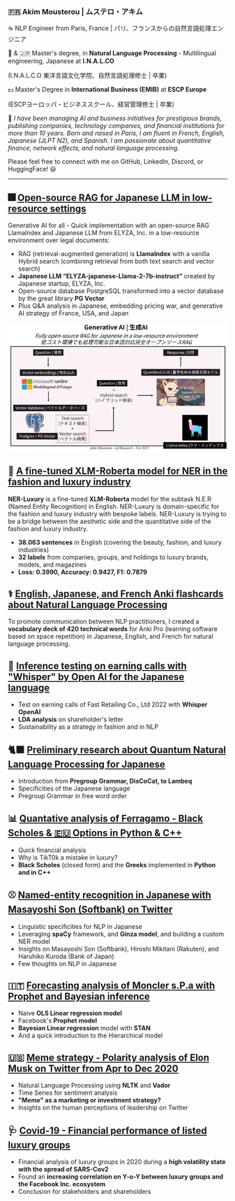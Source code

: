 
### 🇫🇷 Akim Mousterou | ムステロ・アキム
☕ NLP Engineer from Paris, France | パリ、フランスからの自然言語処理エンジニア

💾 & 🇯🇵 Master's degree, in **Natural Language Processing** - Multilingual engineering, Japanese at **I.N.A.L.CO**

(I.N.A.L.C.O 東洋言語文化学院、自然言語処理修士 | 卒業)

💵 Master's Degree in **International Business (EMIB)** at **ESCP Europe**

(ESCPヨーロッパ・ビジネススクール、経営管理修士 | 卒業)

🏁 *I have been managing AI and business initiatives for prestigious brands, publishing companies, technology companies, and financial institutions for more than 10 years. Born and raised in Paris, I am fluent in French, English, Japanese (JLPT N2), and Spanish. I am passionate about quantitative finance, network effects, and natural language processing.*

Please feel free to connect with me on GitHub, LinkedIn, Discord, or HuggingFace! 😃

---

## 🎆 [Open-source RAG for Japanese LLM in low-resource settings](https://github.com/AkimParis/RAG-Japanese/blob/main/OpenSource_RAG_LLM_JAP_at_4_Bits.ipynb)
Generative AI for all - Quick implementation with an open-source RAG LlamaIndex and Japanese LLM from ELYZA, Inc. in a low-resource environment over legal documents:
- RAG (retrieval-augmented generation) is **LlamaIndex** with a vanilla Hybrid search (combining retrieval from both text search and vector search)
- **Japanese LLM “ELYZA-japanese-Llama-2-7b-instruct”** created by Japanese startup, ELYZA, Inc.
- Open-source database PostgreSQL transformed into a vector database by the great library **PG Vector**
- Plus Q&A analysis in Japanese, embedding pricing war, and generative AI strategy of France, USA, and Japan

![](https://github.com/AkimParis/akimparis/blob/main/images/1699969902792.jpg)

## 💎 [A fine-tuned XLM-Roberta model for NER in the fashion and luxury industry](https://huggingface.co/AkimfromParis/NER-Luxury)
**NER-Luxury** is a fine-tuned **XLM-Roberta** model for the subtask N.E.R (Named Entity Recognition) in English. NER-Luxury is domain-specific for the fashion and luxury industry with bespoke labels. NER-Luxury is trying to be a bridge between the aesthetic side and the quantitative side of the fashion and luxury industry.

- **38.063 sentences** in English (covering the beauty, fashion, and luxury industries)
- **32 labels** from companies, groups, and holdings to luxury brands, models, and magazines
- **Loss: 0.3990, Accuracy: 0.9427, F1: 0.7879**

## ⚕️ [English, Japanese, and French Anki flashcards about Natural Language Processing](https://github.com/AkimParis/anki_jap_ai_vocabulary)
To promote communication between NLP practitioners, I created a **vocabulary deck of 420 technical words** for Anki Pro (learning software based on space repetition) in Japanese, English, and French for natural language processing. 

## 🎼 [Inference testing on earning calls with "Whisper" by Open AI for the Japanese language](https://github.com/AkimParis/asr_whisper_jp/blob/main/Whisper_Uniqlo_Q42022.ipynb)
- Test on earning calls of Fast Retailing Co., Ltd 2022 with **Whisper OpenAI**
- **LDA analysis** on shareholder's letter
- Sustainability as a strategy in fashion and in NLP
    
## 🐈‍⬛ [Preliminary research about Quantum Natural Language Processing for Japanese](https://github.com/AkimParis/quantumNLP_jp/blob/main/Lambeku_QNLP-JP.ipynb)
- Introduction from **Pregroup Grammar, DisCoCat, to Lambeq**
- Specificities of the Japanese language
- Pregroup Grammar in free word order

## 📊 [Quantative analysis of Ferragamo - Black Scholes & 🇪🇺 Options in Python & C++](https://github.com/AkimParis/black_scholes/blob/main/tuscan_option.ipynb)
- Quick financial analysis
- Why is TikT0k a mistake in luxury?
- **Black Scholes** (closed form) and the **Greeks** implemented in **Python and in C++**

## ⚾ [Named-entity recognition in Japanese with Masayoshi Son (Softbank) on Twitter](https://github.com/AkimParis/ner_japanese/blob/main/Masa_SB.ipynb)
- Linguistic specificities for NLP in Japanese
- Leveraging **spaCy** framework, and **Ginza model**, and building a custom NER model
- Insights on Masayoshi Son (Softbank), Hiroshi Mikitani (Rakuten), and Haruhiko Kuroda (Bank of Japan)
- Few thoughts on NLP in Japanese

## 🇮🇹 [Forecasting analysis of Moncler s.P.a with Prophet and Bayesian inference](https://github.com/AkimParis/forecast_genius/blob/main/Moncler_Bayesian.ipynb)
- Naive **OLS Linear regression model**
- Facebook's **Prophet model**
- **Bayesian Linear regression** model with **STAN**
- And a quick introduction to the Hierarchical model

## 🇺🇸 [Meme strategy - Polarity analysis of Elon Musk on Twitter from Apr to Dec 2020](https://github.com/AkimParis/nlp_twitter/blob/main/Meme_Strategy.ipynb)
- Natural Language Processing using **NLTK** and **Vador**
- Time Series for sentiment analysis
- **"Meme" as a marketing or investment strategy?**
- Insights on the human perceptions of leadership on Twitter

## 🩺 [Covid-19 - Financial performance of listed luxury groups](https://github.com/AkimParis/luxury_risk/blob/main/Luxury_Risk_2020.ipynb)
- Financial analysis of luxury groups in 2020 during a **high volatility state with the spread of SARS-Cov2**
- Found an **increasing correlation on Y-o-Y between luxury groups and the Facebook Inc. ecosystem**
- Conclusion for stakeholders and shareholders
